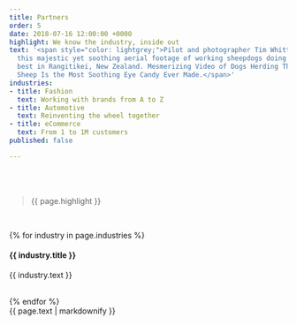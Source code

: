 ```yaml
---
title: Partners
order: 5
date: 2018-07-16 12:00:00 +0000
highlight: We know the industry, inside out
text: '<span style="color: lightgrey;">Pilot and photographer Tim Whittaker captured
  this majestic yet soothing aerial footage of working sheepdogs doing what they do
  best in Rangitikei, New Zealand. Mesmerizing Video of Dogs Herding Thousands of
  Sheep Is the Most Soothing Eye Candy Ever Made.</span>'
industries:
- title: Fashion
  text: Working with brands from A to Z
- title: Automotive
  text: Reinventing the wheel together
- title: eCommerce
  text: From 1 to 1M customers
published: false

---
```

<div class="row u-menu-paddding" style="margin-top: 4rem;">
  <div class="col-xs-12 col-sm-6">
    <blockquote><p>{{ page.highlight }}</p></blockquote>
    <br>

{% for industry in page.industries %}
  <h4>{{ industry.title }}</h4>
  <p>{{ industry.text }}</p>
  <br>
{% endfor %}

  </div>
  <div class="col-xs-12 col-sm-4">
    {{ page.text | markdownify }}
  </div>
</div>